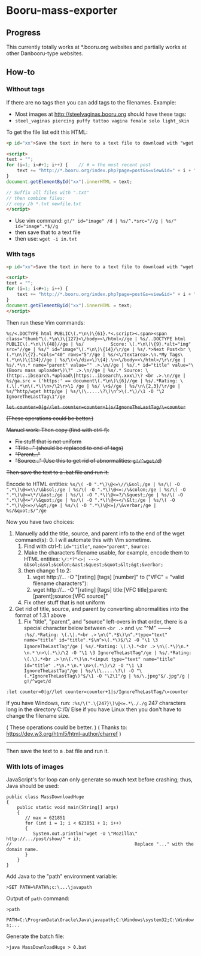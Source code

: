 # Booru-mass-exporter

## Progress

This currently totally works at *.booru.org websites and partially works at other Danbooru-type websites.

## How-to

### Without tags

If there are no tags then you can add tags to the filenames. Example:
* Most images at http://steelvaginas.booru.org should have these tags:
 * `steel_vaginas piercing puffy tattoo vagina female solo light_skin`

To get the file list edit this HTML:

````html
<p id="xx">Save the text in here to a text file to download with "wget -i in.txt -O out.txt"</p>

<script>
text = "";
for (i=1; i<#+1; i++) {    // # = the most recent post
    text += "http://*.booru.org/index.php?page=post&s=view&id=" + i + "<br>"    // * = the hostname
}
document.getElementById("xx").innerHTML = text;

// Suffix all files with ".txt"
// then combine files:
// copy /b *.txt newfile.txt
</script>
````

* Use vim command: `g!/" id="image" /d | %s/^.*src="//g | %s/" id="image".*$//g`
* then save that to a text file
* then use: `wget -i in.txt`

### With tags

````html
<p id="xx">Save the text in here to a text file to download with "wget -i in.txt -O out.txt"</p>

<script>
text = "";
for (i=1; i<#+1; i++) {
    text += "http://*.booru.org/index.php?page=post&s=view&id=" + i + "<br>"
}
document.getElementById("xx").innerHTML = text;
</script>
````

Then run these Vim commands:

`%s/<.DOCTYPE html PUBLIC\(.*\n\)\{61}.*<.script><.span><span class="thumb"\(.*\n\)\{127}<\/body><\/html>//ge | %s/..DOCTYPE html PUBLIC\(.*\n\)\{48}//ge | %s/          Score: \(.*\n\)\{9}.*alt="img" src="//ge | %s/" id="image"\(.*\n\)\{14}/\r/ge | %s/.*>Next Post<br \(.*\n\)\{7}.*cols="40" rows="5"//ge | %s/<\/textarea>.\n.*My Tags\(.*\n\)\{134}//ge | %s/\(<\/div>\)\{4}.\n<\/body><\/html>/\r\r/ge | %s/.*\n.* name="parent" value="" .>.\n//ge | %s/.* id="title" value="\(Booru mass uploader\)\?" .>.\n//ge | %s/.* Source: \(http:..ibsearch.*upload\|https:..ibsearch\.xxx\)\? <br .>.\n//ge | %s/ga.src = ('https:' == document\(.*\n\)\{6}//ge | %s/.*Rating: \(.\).*\n\(.*\)\n>/\2\r>\1 /ge | %s/ \+$//ge | %s/\n\{2,3}/\r/ge | %s/^http/wget http/ge | %s/\(\.....\?\)\n^>\(.*\)/\1 -O "\2 IgnoreTheLastTag\1"/ge`

<s>`let counter=0|g//let counter=counter+1|s/IgnoreTheLastTag/\=counter`

(These operations could be better.)

Manuel work:
Then copy (find with ctrl-f):
* Fix stuff that is not uniform
* "Title..." (should be replaced to end of tags)
* "Parent..."
* "Source..."
(Use this to get rid of abnormalities: `g!/^wget/d`)

Then save the text to a .bat file and run it.</s>

Encode to HTML entities:
`%s/\( -O ".*\)\@<=\//\&sol;/ge | %s/\( -O ".*\)\@<=\\/\&bsol;/ge | %s/\( -O ".*\)\@<=:/\&colon;/ge | %s/\( -O ".*\)\@<=\*/\&ast;/ge | %s/\( -O ".*\)\@<=?/\&quest;/ge | %s/\( -O ".*\)\@<="/\&quot;/ge | %s/\( -O ".*\)\@<=</\&lt;/ge | %s/\( -O ".*\)\@<=>/\&gt;/ge | %s/\( -O ".*\)\@<=|/\&verbar;/ge | %s/&quot;$/"/ge`

Now you have two choices:
  1. Manuelly add the title, source, and parent info to the end of the wget command(s):
     0. I will automate this with Vim sometime.
     1. Find with ctrl-f: ` id="title" `, ` name="parent" `, `Source: `
     2. Make the characters filename usable, for example, encode them to HTML entities:
        `\/:*?"<>| ---> &bsol;&sol;&colon;&ast;&quest;&quot;&lt;&gt;&verbar;`
     3. then change 1 to 2:
        1. wget http://... -O "[rating] [tags] [number]" to ("VFC" = "valid filename characters"):
        2. wget http://... -O "[rating] [tags] title&colon;[VFC title];parent&colon;[parent];source:[VFC source]"
     4. Fix other stuff that is not uniform
  2. Get rid of title, source, and parent by converting abnormalities into the format of 1.3.1 above
     1. Fix "title", "parent", and "source" left-overs in that order,
        there is a special character below between `<br .>` and `\n`: "^M"
        ---> `:%s/.*Rating: \(.\).*<br .>`
`\n\(^.*$\)\n^.*type="text" name="title" id="title".*$\n^>\(.*\)$/\2 -O "\1 \3 IgnoreTheLastTag"/ge | %s/.*Rating: \(.\).*<br .>`
`\n\(.*\)\n.*`
`\n.*`
`\n>\(.*\)/\2 -O "\1 \3 IgnoreTheLastTag"/ge | %s/.*Rating: \(.\).*<br .>`
`\n\(.*\)\n.*<input type="text" name="title" id="title" .*\n.*`
`\n.*`
`\n>\(.*\)/\2 -O "\1 \3 IgnoreTheLastTag"/ge | %s/\(\.....\?\) -O "\(.*IgnoreTheLastTag\)"$/\1 -O "\2\1"/g | %s/\.jpeg"$/.jpg"/g | g!/^wget/d`

`:let counter=0|g//let counter=counter+1|s/IgnoreTheLastTag/\=counter`

If you have Windows, run:
    `:%s/\(".\{247}\)\@<=.*\././g`
    247 characters long in the directory C:/0/
Else if you have Linux then you don't have to change the filename size.

( These operations could be better. )
( Thanks to: https://dev.w3.org/html5/html-author/charref )

---

Then save the text to a .bat file and run it.

### With lots of images

JavaScript's for loop can only generate so much text before crashing; thus, Java should be used:

````
public class MassDownloadHuge
{
    public static void main(String[] args)
    {
       // max = 621851
       for (int i = 1; i < 621851 + 1; i++)
       {
          System.out.println("wget -U \"Mozilla\" http://.../post/show/" + i);
//                                              Replace "..." with the domain name.
       }
    }
}
````

Add Java to the "path" environment variable:

`>SET PATH=%PATH%;c:\...\javapath`

Output of `path` command:

`>path`

`PATH=C:\ProgramData\Oracle\Java\javapath;C:\Windows\system32;C:\Windows;...`

Generate the batch file:

`>java MassDownloadHuge > 0.bat`

